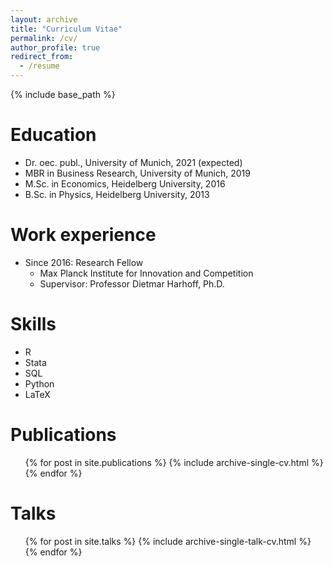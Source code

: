 ```yaml
---
layout: archive
title: "Curriculum Vitae"
permalink: /cv/
author_profile: true
redirect_from:
  - /resume
---
```


{% include base_path %}

Education
======
* Dr. oec. publ., University of Munich, 2021 (expected)
* MBR in Business Research, University of Munich, 2019
* M.Sc. in Economics, Heidelberg University, 2016
* B.Sc. in Physics, Heidelberg University, 2013

Work experience
======
* Since 2016: Research Fellow
  * Max Planck Institute for Innovation and Competition
  * Supervisor: Professor Dietmar Harhoff, Ph.D.
  
Skills
======
* R
* Stata
* SQL
* Python
* LaTeX

Publications
======
  <ul>{% for post in site.publications %}
    {% include archive-single-cv.html %}
  {% endfor %}</ul>
  
Talks
======
  <ul>{% for post in site.talks %}
    {% include archive-single-talk-cv.html %}
  {% endfor %}</ul>
  

